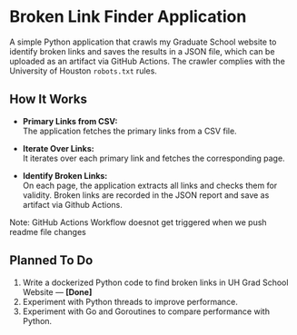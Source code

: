 # Broken Link Finder Application

A simple Python application that crawls my Graduate School website to identify broken links and saves the results in a JSON file, which can be uploaded as an artifact via GitHub Actions. The crawler complies with the University of Houston `robots.txt` rules.

## How It Works

- **Primary Links from CSV:**  
  The application fetches the primary links from a CSV file.

- **Iterate Over Links:**  
  It iterates over each primary link and fetches the corresponding page.

- **Identify Broken Links:**  
  On each page, the application extracts all links and checks them for validity. Broken links are recorded in the JSON report and save as artifact via Github Actions.

Note: GitHub Actions Workflow doesnot get triggered when we push readme file changes

## Planned To Do

1. Write a dockerized Python code to find broken links in UH Grad School Website — **[Done]**
2. Experiment with Python threads to improve performance.
3. Experiment with Go and Goroutines to compare performance with Python.

